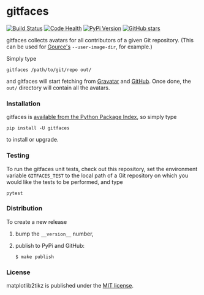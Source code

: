 # gitfaces

[![Build Status](https://travis-ci.org/nschloe/gitfaces.svg?branch=master)](https://travis-ci.org/nschloe/gitfaces)
[![Code Health](https://landscape.io/github/nschloe/gitfaces/master/landscape.png)](https://landscape.io/github/nschloe/gitfaces/master)
[![PyPi Version](https://img.shields.io/pypi/v/gitfaces.svg)](https://pypi.python.org/pypi/gitfaces)
[![GitHub stars](https://img.shields.io/github/stars/nschloe/gitfaces.svg?style=social&label=Star&maxAge=2592000)](https://github.com/nschloe/gitfaces)

gitfaces collects avatars for all contributors of a given Git repository. (This
can be used for [Gource's](https://github.com/acaudwell/Gource)
`--user-image-dir`, for example.)

Simply type
```
gitfaces /path/to/git/repo out/
```
and gitfaces will start fetching from [Gravatar](https://en.gravatar.com/) and
[GitHub](https://github.com/). Once done, the `out/` directory will contain
all the avatars.

### Installation

gitfaces is [available from the Python Package
Index](https://pypi.python.org/pypi/betterbib/), so simply type
```
pip install -U gitfaces
```
to install or upgrade.

### Testing

To run the gitfaces unit tests, check out this repository, set the environment
variable `GITFACES_TEST` to the local path of a Git repository on which you
would like the tests to be performed, and type
```
pytest
```

### Distribution

To create a new release

1. bump the `__version__` number,

2. publish to PyPi and GitHub:
    ```
    $ make publish
    ```

### License

matplotlib2tikz is published under the [MIT license](https://en.wikipedia.org/wiki/MIT_License).
